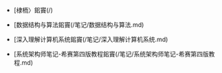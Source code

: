- [棣栭〉鈻竇(/)

- [数据结构与算法鈻竇(/笔记/数据结构与算法.md)

- [深入理解计算机系统鈻竇(/笔记/深入理解计算机系统.md)

- [系统架构师笔记-希赛第四版教程鈻竇(/笔记/系统架构师笔记-希赛第四版教程.md)